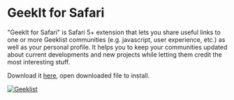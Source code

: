 GeekIt for Safari
=============

"GeekIt for Safari" is Safari 5+ extension that lets you share useful links to one or more Geeklist communities (e.g. javascript, user experience, etc.) as well as your personal profile. It helps you to keep your communities updated about current developments and new projects while letting them credit the most interesting stuff.

Download it [here](https://github.com/downloads/EriksRemess/geekit-safari/Geekit%20for%20Safari.safariextz), open downloaded file to install.

[![Geeklist](http://geekli.st/images/logo.png)](http://geekli.st/Eriks/i-built-geekit-extension-for-safari)
